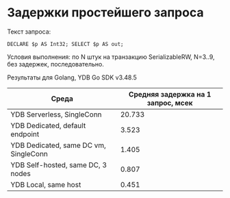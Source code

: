 # Задержки простейшего запроса

Текст запроса:
```
DECLARE $p AS Int32; SELECT $p AS out;
```

Условия выполнения: по N штук на транзакцию SerializableRW, N=3..9, без задержек, последовательно.

Результаты для Golang, YDB Go SDK v3.48.5

| Среда | Средняя задержка на 1 запрос, мсек |
| ----- | ---------------------------------- |
| YDB Serverless, SingleConn | 20.733 |
| YDB Dedicated, default endpoint | 3.523 |
| YDB Dedicated, same DC vm, SingleConn | 1.405 |
| YDB Self-hosted, same DC, 3 nodes | 0.807 |
| YDB Local, same host | 0.451 |
